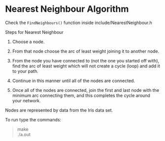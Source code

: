 # Nearest Neighbour Algorithm

Check the ```FindNeighbours()``` function inside include/NearestNeighbour.h

Steps for Nearest Neighbour
1. Choose a node.

2. From that node choose the arc of least weight joining it to another node.

3. From the node you have connected to (not the one you started off with), find the arc of least weight which will not create a cycle (loop) and add it to your path.

4. Continue in this manner until all of the nodes are connected.

5. Once all of the nodes are connected, join the first and last node with the minimum arc connecting them, and this completes the cycle around your network.


Nodes are represented by data from the Iris data set.

To run type the commands:

>make  
>./a.out

